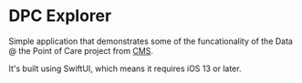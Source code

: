 #  DPC Explorer

Simple application that demonstrates some of the funcationality of the Data @ the Point of Care project from [CMS](https://dpc.cms.gov).

It's built using SwiftUI, which means it requires iOS 13 or later.
